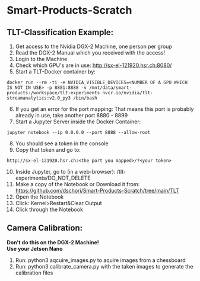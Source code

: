 # Smart-Products-Scratch


## TLT-Classification Example:
1. Get access to the Nvidia DGX-2 Machine, one person per group
2. Read the DGX-2 Manual which you received with the access!
3. Login to the Machine
4. Check which GPU's are in use: http://sx-el-121920.hsr.ch:8080/ 
5. Start a TLT-Docker container by:
```
docker run --rm -ti -e NVIDIA_VISIBLE_DEVICES=<NUMBER OF A GPU WHICH IS NOT IN USE> -p 8881:8888 -v /mnt/data/smart-products:/workspace/tlt-experiments nvcr.io/nvidia/tlt-streamanalytics:v2.0_py3 /bin/bash
```
6. If you get an error for the port mapping: That means this port is probably already in use, take another port 8880 - 8899
7. Start a Jupyter Server inside the Docker Container:
```
jupyter notebook --ip 0.0.0.0 --port 8888 --allow-root
```
8. You should see a token in the console
9. Copy that token and go to: 
  ```
http://sx-el-121920.hsr.ch:<the port you mapped>/?<your token>
```
10. Inside Jupyter, go to (in a web-browser): /tlt-experiments/DO_NOT_DELETE
11. Make a copy of the Notebook or Download it from: https://github.com/dschori/Smart-Products-Scratch/tree/main/TLT
12. Open the Notebook
13. Click: Kernel>Restart&Clear Output
14. Click through the Notebook

## Camera Calibration:
**Don't do this on the DGX-2 Machine!**  
**Use your Jetson Nano**  
1. Run: python3 aqcuire_images.py to aquire images from a chessboard
2. Run: python3 calibrate_camera.py  with the taken images to generate the calibration files


